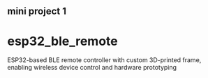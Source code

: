## mini project 1
# esp32_ble_remote
ESP32-based BLE remote controller with custom 3D-printed frame, enabling wireless device control and hardware prototyping
